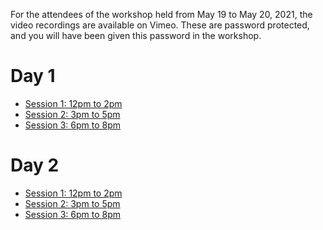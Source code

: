 For the attendees of the workshop held from May 19 to May 20, 2021, the video recordings are available on Vimeo.
These are password protected, and you will have been given this password in the workshop.

# Day 1

* [Session 1: 12pm to 2pm](https://vimeo.com/552400206)
* [Session 2: 3pm to 5pm](https://vimeo.com/552482407)
* [Session 3: 6pm to 8pm](https://vimeo.com/552558733)

# Day 2

* [Session 1: 12pm to 2pm](https://vimeo.com/552880902)
* [Session 2: 3pm to 5pm](https://vimeo.com/552962261)
* [Session 3: 6pm to 8pm](https://vimeo.com/553055935)


